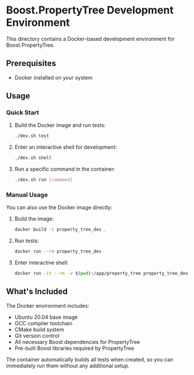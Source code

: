 # Boost.PropertyTree Development Environment

This directory contains a Docker-based development environment for Boost.PropertyTree.

## Prerequisites

- Docker installed on your system

## Usage

### Quick Start

1. Build the Docker image and run tests:
   ```bash
   ./dev.sh test
   ```

2. Enter an interactive shell for development:
   ```bash
   ./dev.sh shell
   ```

3. Run a specific command in the container:
   ```bash
   ./dev.sh run [command]
   ```

### Manual Usage

You can also use the Docker image directly:

1. Build the image:
   ```bash
   docker build -t property_tree_dev .
   ```

2. Run tests:
   ```bash
   docker run --rm property_tree_dev
   ```

3. Enter interactive shell:
   ```bash
   docker run -it --rm -v $(pwd):/app/property_tree property_tree_dev /bin/bash
   ```

## What's Included

The Docker environment includes:

- Ubuntu 20.04 base image
- GCC compiler toolchain
- CMake build system
- Git version control
- All necessary Boost dependencies for PropertyTree
- Pre-built Boost libraries required by PropertyTree

The container automatically builds all tests when created, so you can immediately run them without any additional setup.